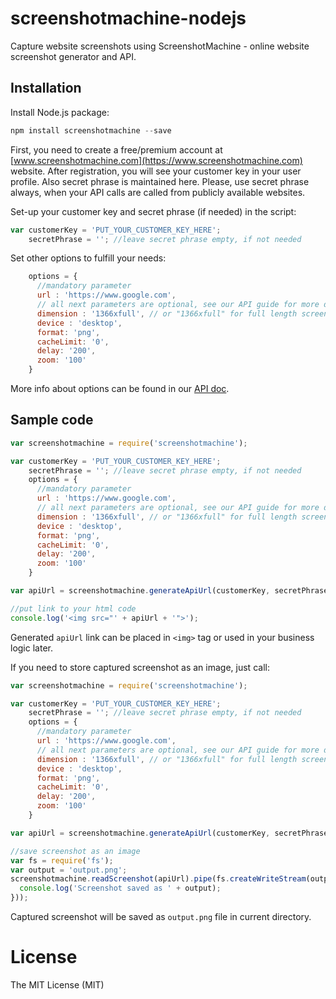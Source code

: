 # screenshotmachine-nodejs
Capture website screenshots using ScreenshotMachine - online website screenshot generator and API.

## Installation

Install Node.js package:

```javascript
npm install screenshotmachine --save
```

First, you need to create a free/premium account at [www.screenshotmachine.com](https://www.screenshotmachine.com) website. After registration, you will see your customer key in your user profile. Also secret phrase is maintained here. Please, use secret phrase always, when your API calls are called from publicly available websites.  

Set-up your customer key and secret phrase (if needed) in the script:

```javascript
var customerKey = 'PUT_YOUR_CUSTOMER_KEY_HERE';
    secretPhrase = ''; //leave secret phrase empty, if not needed
```

Set other options to fulfill your needs: 

```javascript
    options = {
      //mandatory parameter
      url : 'https://www.google.com',
      // all next parameters are optional, see our API guide for more details
      dimension : '1366xfull', // or "1366xfull" for full length screenshot
      device : 'desktop',
      format: 'png',
      cacheLimit: '0',
      delay: '200',
      zoom: '100'
    }
```
More info about options can be found in our [API doc](https://www.screenshotmachine.com/api.php).  

 Sample code
-----

```javascript
var screenshotmachine = require('screenshotmachine');

var customerKey = 'PUT_YOUR_CUSTOMER_KEY_HERE';
    secretPhrase = ''; //leave secret phrase empty, if not needed
    options = {
      //mandatory parameter
      url : 'https://www.google.com',
      // all next parameters are optional, see our API guide for more details
      dimension : '1366xfull', // or "1366xfull" for full length screenshot
      device : 'desktop',
      format: 'png',
      cacheLimit: '0',
      delay: '200',
      zoom: '100'
    }

var apiUrl = screenshotmachine.generateApiUrl(customerKey, secretPhrase, options);

//put link to your html code
console.log('<img src="' + apiUrl + '">');   
```
Generated ```apiUrl```  link can be placed in ```<img>``` tag or used in your business logic later.

If you need to store captured screenshot as an image, just call:

```javascript
var screenshotmachine = require('screenshotmachine');

var customerKey = 'PUT_YOUR_CUSTOMER_KEY_HERE';
    secretPhrase = ''; //leave secret phrase empty, if not needed
    options = {
      //mandatory parameter
      url : 'https://www.google.com',
      // all next parameters are optional, see our API guide for more details
      dimension : '1366xfull', // or "1366xfull" for full length screenshot
      device : 'desktop',
      format: 'png',
      cacheLimit: '0',
      delay: '200',
      zoom: '100'
    }

var apiUrl = screenshotmachine.generateApiUrl(customerKey, secretPhrase, options);

//save screenshot as an image
var fs = require('fs');
var output = 'output.png';
screenshotmachine.readScreenshot(apiUrl).pipe(fs.createWriteStream(output).on('close', function() {
  console.log('Screenshot saved as ' + output);
}));
```

Captured screenshot will be saved as ```output.png``` file in current directory.

# License

The MIT License (MIT)    